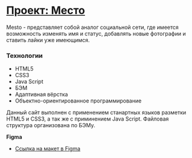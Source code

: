 # [Проект: Место](https://samokhvalov0137.github.io/mesto/)

Mesto - представляет собой аналог социальной сети, где имеется возможность изменять имя и статус, добавлять новые фотографии и ставить лайки уже имеющимся.

### Технологии

- HTML5
- CSS3
- Java Script
- БЭМ
- Адаптивная вёрстка
- Объектно-ориентированное программирование

Данный сайт выполнен с применением станартных языков разметки HTML5 и CSS3, а так же с приминением Java Script. Файловая структура организована по БЭМу.

**Figma**

* [Ссылка на макет в Figma](https://www.figma.com/file/2cn9N9jSkmxD84oJik7xL7/JavaScript.-Sprint-4?node-id=0%3A1)
